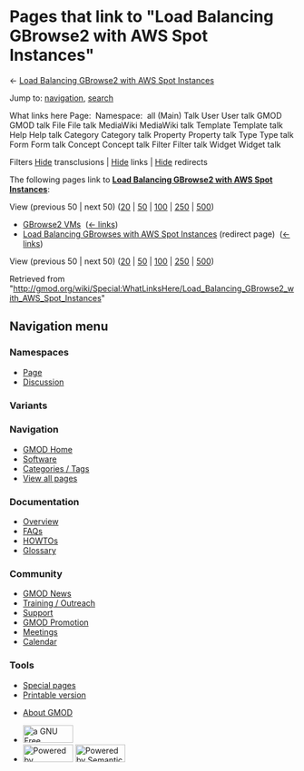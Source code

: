 <div id="mw-page-base" class="noprint">

</div>

<div id="mw-head-base" class="noprint">

</div>

<div id="content" class="mw-body" role="main">

<span id="top"></span>

<div id="mw-js-message" style="display:none;">

</div>



# <span dir="auto">Pages that link to "Load Balancing GBrowse2 with AWS Spot Instances"</span>

<div id="bodyContent">

<div id="contentSub">

← [Load Balancing GBrowse2 with AWS Spot
Instances](/wiki/Load_Balancing_GBrowse2_with_AWS_Spot_Instances "Load Balancing GBrowse2 with AWS Spot Instances")

</div>

<div id="jump-to-nav" class="mw-jump">

Jump to: [navigation](#mw-navigation), [search](#p-search)

</div>

<div id="mw-content-text">

What links here Page:  Namespace:  all (Main) Talk User User talk GMOD
GMOD talk File File talk MediaWiki MediaWiki talk Template Template talk
Help Help talk Category Category talk Property Property talk Type Type
talk Form Form talk Concept Concept talk Filter Filter talk Widget
Widget talk

Filters
[Hide](/mediawiki/index.php?title=Special:WhatLinksHere/Load_Balancing_GBrowse2_with_AWS_Spot_Instances&hidetrans=1 "Special:WhatLinksHere/Load Balancing GBrowse2 with AWS Spot Instances")
transclusions \|
[Hide](/mediawiki/index.php?title=Special:WhatLinksHere/Load_Balancing_GBrowse2_with_AWS_Spot_Instances&hidelinks=1 "Special:WhatLinksHere/Load Balancing GBrowse2 with AWS Spot Instances")
links \|
[Hide](/mediawiki/index.php?title=Special:WhatLinksHere/Load_Balancing_GBrowse2_with_AWS_Spot_Instances&hideredirs=1 "Special:WhatLinksHere/Load Balancing GBrowse2 with AWS Spot Instances")
redirects

The following pages link to **[Load Balancing GBrowse2 with AWS Spot
Instances](/wiki/Load_Balancing_GBrowse2_with_AWS_Spot_Instances "Load Balancing GBrowse2 with AWS Spot Instances")**:

View (previous 50 \| next 50)
([20](/mediawiki/index.php?title=Special:WhatLinksHere/Load_Balancing_GBrowse2_with_AWS_Spot_Instances&limit=20 "Special:WhatLinksHere/Load Balancing GBrowse2 with AWS Spot Instances")
\|
[50](/mediawiki/index.php?title=Special:WhatLinksHere/Load_Balancing_GBrowse2_with_AWS_Spot_Instances&limit=50 "Special:WhatLinksHere/Load Balancing GBrowse2 with AWS Spot Instances")
\|
[100](/mediawiki/index.php?title=Special:WhatLinksHere/Load_Balancing_GBrowse2_with_AWS_Spot_Instances&limit=100 "Special:WhatLinksHere/Load Balancing GBrowse2 with AWS Spot Instances")
\|
[250](/mediawiki/index.php?title=Special:WhatLinksHere/Load_Balancing_GBrowse2_with_AWS_Spot_Instances&limit=250 "Special:WhatLinksHere/Load Balancing GBrowse2 with AWS Spot Instances")
\|
[500](/mediawiki/index.php?title=Special:WhatLinksHere/Load_Balancing_GBrowse2_with_AWS_Spot_Instances&limit=500 "Special:WhatLinksHere/Load Balancing GBrowse2 with AWS Spot Instances"))

- [GBrowse2 VMs](/wiki/GBrowse2_VMs "GBrowse2 VMs") ‎
  <span class="mw-whatlinkshere-tools">([←
  links](/mediawiki/index.php?title=Special:WhatLinksHere&target=GBrowse2+VMs "Special:WhatLinksHere"))</span>
- [Load Balancing GBrowses with AWS Spot
  Instances](/mediawiki/index.php?title=Load_Balancing_GBrowses_with_AWS_Spot_Instances&redirect=no "Load Balancing GBrowses with AWS Spot Instances")
  (redirect page) ‎ <span class="mw-whatlinkshere-tools">([←
  links](/mediawiki/index.php?title=Special:WhatLinksHere&target=Load+Balancing+GBrowses+with+AWS+Spot+Instances "Special:WhatLinksHere"))</span>

View (previous 50 \| next 50)
([20](/mediawiki/index.php?title=Special:WhatLinksHere/Load_Balancing_GBrowse2_with_AWS_Spot_Instances&limit=20 "Special:WhatLinksHere/Load Balancing GBrowse2 with AWS Spot Instances")
\|
[50](/mediawiki/index.php?title=Special:WhatLinksHere/Load_Balancing_GBrowse2_with_AWS_Spot_Instances&limit=50 "Special:WhatLinksHere/Load Balancing GBrowse2 with AWS Spot Instances")
\|
[100](/mediawiki/index.php?title=Special:WhatLinksHere/Load_Balancing_GBrowse2_with_AWS_Spot_Instances&limit=100 "Special:WhatLinksHere/Load Balancing GBrowse2 with AWS Spot Instances")
\|
[250](/mediawiki/index.php?title=Special:WhatLinksHere/Load_Balancing_GBrowse2_with_AWS_Spot_Instances&limit=250 "Special:WhatLinksHere/Load Balancing GBrowse2 with AWS Spot Instances")
\|
[500](/mediawiki/index.php?title=Special:WhatLinksHere/Load_Balancing_GBrowse2_with_AWS_Spot_Instances&limit=500 "Special:WhatLinksHere/Load Balancing GBrowse2 with AWS Spot Instances"))

</div>

<div class="printfooter">

Retrieved from
"<http://gmod.org/wiki/Special:WhatLinksHere/Load_Balancing_GBrowse2_with_AWS_Spot_Instances>"

</div>

<div id="catlinks" class="catlinks catlinks-allhidden">

</div>

<div class="visualClear">

</div>

</div>

</div>

<div id="mw-navigation">

## Navigation menu

<div id="mw-head">



<div id="left-navigation">

<div id="p-namespaces" class="vectorTabs" role="navigation"
aria-labelledby="p-namespaces-label">

### Namespaces

- <span id="ca-nstab-main"><a href="/wiki/Load_Balancing_GBrowse2_with_AWS_Spot_Instances"
  accesskey="c" title="View the content page [c]">Page</a></span>
- <span id="ca-talk"><a
  href="/mediawiki/index.php?title=Talk:Load_Balancing_GBrowse2_with_AWS_Spot_Instances&amp;action=edit&amp;redlink=1"
  accesskey="t"
  title="Discussion about the content page [t]">Discussion</a></span>

</div>

<div id="p-variants" class="vectorMenu emptyPortlet" role="navigation"
aria-labelledby="p-variants-label">

### 

### Variants[](#)

<div class="menu">

</div>

</div>

</div>

<div id="right-navigation">





</div>



</div>

</div>

</div>

<div id="mw-panel">

<div id="p-logo" role="banner">

<a href="/wiki/Main_Page"
style="background-image: url(http://gmod.org/images/GMOD-cogs.png);"
title="Visit the main page"></a>

</div>

<div id="p-Navigation" class="portal" role="navigation"
aria-labelledby="p-Navigation-label">

### Navigation

<div class="body">

- <span id="n-GMOD-Home">[GMOD Home](/wiki/Main_Page)</span>
- <span id="n-Software">[Software](/wiki/GMOD_Components)</span>
- <span id="n-Categories-.2F-Tags">[Categories /
  Tags](/wiki/Categories)</span>
- <span id="n-View-all-pages">[View all
  pages](/wiki/Special:AllPages)</span>

</div>

</div>

<div id="p-Documentation" class="portal" role="navigation"
aria-labelledby="p-Documentation-label">

### Documentation

<div class="body">

- <span id="n-Overview">[Overview](/wiki/Overview)</span>
- <span id="n-FAQs">[FAQs](/wiki/Category:FAQ)</span>
- <span id="n-HOWTOs">[HOWTOs](/wiki/Category:HOWTO)</span>
- <span id="n-Glossary">[Glossary](/wiki/Glossary)</span>

</div>

</div>

<div id="p-Community" class="portal" role="navigation"
aria-labelledby="p-Community-label">

### Community

<div class="body">

- <span id="n-GMOD-News">[GMOD News](/wiki/GMOD_News)</span>
- <span id="n-Training-.2F-Outreach">[Training /
  Outreach](/wiki/Training_and_Outreach)</span>
- <span id="n-Support">[Support](/wiki/Support)</span>
- <span id="n-GMOD-Promotion">[GMOD
  Promotion](/wiki/GMOD_Promotion)</span>
- <span id="n-Meetings">[Meetings](/wiki/Meetings)</span>
- <span id="n-Calendar">[Calendar](/wiki/Calendar)</span>

</div>

</div>

<div id="p-tb" class="portal" role="navigation"
aria-labelledby="p-tb-label">

### Tools

<div class="body">

- <span id="t-specialpages"><a href="/wiki/Special:SpecialPages" accesskey="q"
  title="A list of all special pages [q]">Special pages</a></span>
- <span id="t-print"><a
  href="/mediawiki/index.php?title=Special:WhatLinksHere/Load_Balancing_GBrowse2_with_AWS_Spot_Instances&amp;printable=yes"
  rel="alternate" accesskey="p"
  title="Printable version of this page [p]">Printable version</a></span>

</div>

</div>

</div>

</div>

<div id="footer" role="contentinfo">

- <span id="footer-places-about">[About
  GMOD](/wiki/GMOD:About "GMOD:About")</span>

<!-- -->

- <span id="footer-copyrightico">[<img src="http://www.gnu.org/graphics/gfdl-logo-small.png" width="88"
  height="31" alt="a GNU Free Documentation License" />](http://www.gnu.org/licenses/fdl-1.3.html)</span>
- <span id="footer-poweredbyico">[<img src="/mediawiki/skins/common/images/poweredby_mediawiki_88x31.png"
  width="88" height="31" alt="Powered by MediaWiki" />](//www.mediawiki.org/)
  [<img
  src="/mediawiki/extensions/SemanticMediaWiki/includes/../resources/images/smw_button.png"
  width="88" height="31" alt="Powered by Semantic MediaWiki" />](https://www.semantic-mediawiki.org/wiki/Semantic_MediaWiki)</span>

<div style="clear:both">

</div>

</div>
